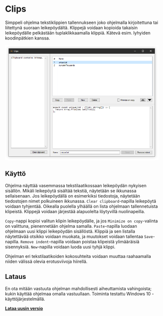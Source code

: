 # Clips

Simppeli ohjelma tekstiklippien tallennukseen joko ohjelmalla kirjoitettuna tai liitettynä suoraan leikepöydältä. Klippejä voidaan kopioida takaisin leikepöydälle pelkästään tuplaklikkaamalla klippiä. Kätevä esim. lyhyiden koodinpätkien kanssa.

![Clips](/docs/main.png)

## Käyttö

Ohjelma näyttää vasemmassa tekstilaatikossaan leikepöydän nykyisen sisällön. Mikäli leikepöytä sisältää tekstiä, näytetään se ikkunassa sellaisenaan. Jos leikepöydällä on esimerkiksi tiedostoja, näytetään tiedostojen nimet polkuineen ikkunassa. `Clear clipboard`-napilla leikepöytä voidaan tyhjentää. Oikealla puolella ylhäällä on lista ohjelmaan tallennetuista klipeistä. Klippejä voidaan järjestää alapuolelta löytyvillä nuolinapeilla.

`Copy`-nappi kopioi valitun klipin leikepöydälle, ja jos `Minimize on copy`-valinta on valittuna, pienennetään ohjelma samalla. `Paste`-napilla luodaan ohjelmaan uusi klippi leikepöydän sisällöstä. Klippiä ja sen listalla näytettävää otsikko voidaan muokata, ja muutokset voidaan tallentaa `Save`-napilla. `Remove indent`-napilla voidaan poistaa klipeistä ylimääräisiä sisennyksiä. `New`-napilla voidaan luoda uusi tyhjä klippi.

Ohjelman eri tekstilaatikoiden kokosuhteita voidaan muuttaa raahaamalla niiden välissä olevia erotusviivoja hiirellä.

## Lataus

En ota mitään vastuuta ohjelman mahdollisesti aiheuttamista vahingoista; kukin käyttää ohjelmaa omalla vastuullaan. Toiminta testattu Windows 10 -käyttöjärjestelmällä.

**[Lataa uusin versio](https://github.com/arikankainen/clips-windows/releases)**

